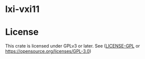 # lxi-vxi11




# License

This crate is licensed under GPLv3 or later. See ([LICENSE-GPL](../LICENSE-GPL) or https://opensource.org/licenses/GPL-3.0)
